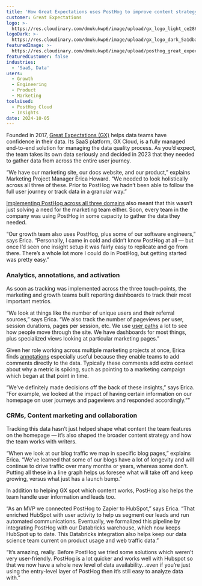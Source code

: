 ```yaml
---
title: 'How Great Expectations uses PostHog to improve content strategy'
customer: Great Expectations
logo: >-
  https://res.cloudinary.com/dmukukwp6/image/upload/gx_logo_light_ce286f1955.png
logoDark: >-
  https://res.cloudinary.com/dmukukwp6/image/upload/gx_logo_dark_5a1dba99f7.png
featuredImage: >-
  https://res.cloudinary.com/dmukukwp6/image/upload/posthog_great_expectations_f90a29aa4d.jpg
featuredCustomer: false
industries:
  - 'SaaS, Data'
users:
  - Growth
  - Engineering
  - Product
  - Marketing
toolsUsed:
  - PostHog Cloud
  - Insights
date: 2024-10-05
---
```


Founded in 2017, [Great Expectations (GX)](https://greatexpectations.io/) helps data teams have confidence in their data. Its SaaS platform, GX Cloud, is a fully managed end-to-end solution for managing the data quality process. As you’d expect, the team takes its own data seriously and decided in 2023 that they needed to gather data from across the entire user journey.

“We have our marketing site, our docs website, and our product,” explains Marketing Project Manager Erica Howard. “We needed to look holistically across all three of these. Prior to PostHog we hadn’t been able to follow the full user journey or track data in a granular way.”

[Implementing PostHog across all three domains](/tutorials/cross-domain-tracking) also meant that this wasn’t just solving a need for the marketing team either. Soon, every team in the company was using PostHog in some capacity to gather the data they needed.

“Our growth team also uses PostHog, plus some of our software engineers,” says Erica. “Personally, I came in cold and didn’t know PostHog at all — but once I’d seen one insight setup it was fairly easy to replicate and go from there. There’s a whole lot more I could do in PostHog, but getting started was pretty easy.”

### Analytics, annotations, and activation 

As soon as tracking was implemented across the three touch-points, the marketing and growth teams built reporting dashboards to track their most important metrics.

“We look at things like the number of unique users and their referral sources,” says Erica. “We also track the number of pageviews per user, session durations, pages per session, etc. We use [user paths](/docs/product-analytics/paths) a lot to see how people move through the site. We have dashboards for most things, plus specialized views looking at particular marketing pages.”

<BorderWrapper>
<Quote
    imageSource="/images/customers/erica.jpg"
    size="md"
    name="Erica Howard"
    title="Marketing Project Manager, Great Expectations"
    quote={`“I had always wanted a tool like PostHog that let me really follow user journeys and things like that. Other tools, like Google Analytics, just let you look at overall visitors. PostHog goes so much further!”`}
/>
</BorderWrapper>

Given her role working across multiple marketing projects at once, Erica finds [annotations](/docs/data/annotations) especially useful because they enable teams to add comments directly to the data. Typically these comments add extra context about why a metric is spiking, such as pointing to a marketing campaign which began at that point in time.

“We’ve definitely made decisions off the back of these insights,” says Erica. “For example, we looked at the impact of having certain information on our homepage on user journeys and pageviews and responded accordingly.””

### CRMs, Content marketing and collaboration

Tracking this data hasn’t just helped shape what content the team features on the homepage — it’s also shaped the broader content strategy and how the team works with writers.

“When we look at our blog traffic we map in specific blog pages,” explains Erica. “We’ve learned that some of our blogs have a lot of longevity and will continue to drive traffic over many months or years, whereas some don’t. Putting all these in a line graph helps us foresee what will take off and keep growing, versus what just has a launch bump.”

In addition to helping GX spot which content works, PostHog also helps the team handle user information and leads too. 

“As an MVP we connected PostHog to Zapier to HubSpot,” says Erica. “That enriched HubSpot with user activity to help us segment our leads and run automated communications. Eventually, we formalized this pipeline by integrating PostHog with our Databricks warehouse, which now keeps HubSpot up to date. This Databricks integration also helps keep our data science team current on product usage and web traffic data.”

“It’s amazing, really. Before PostHog we tried some solutions which weren’t very user-friendly. PostHog is a lot quicker and works well with Hubspot so that we now have a whole new level of data availability...even if you’re just using the entry-level layer of PostHog then it’s still easy to analyze data with.”
